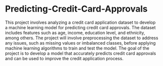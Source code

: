 # Predicting-Credit-Card-Approvals
This project involves analyzing a credit card application dataset to develop a machine learning model for predicting credit card approvals. The dataset includes features such as age, income, education level, and ethnicity, among others. The project will involve preprocessing the dataset to address any issues, such as missing values or imbalanced classes, before applying machine learning algorithms to train and test the model. The goal of the project is to develop a model that accurately predicts credit card approvals and can be used to improve the credit application process.

